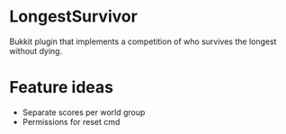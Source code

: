 # LongestSurvivor
Bukkit plugin that implements a competition of who survives the longest without dying.

# Feature ideas
* Separate scores per world group
* Permissions for reset cmd
